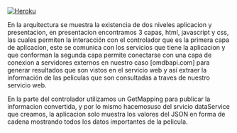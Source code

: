 

[![Heroku](https://wmpics.pics/di-NNAT.png)](https://github.com/alejaags/finalfinal)


En la arquitectura se muestra la existencia de dos niveles aplicacion y presentacion, en presentacion encontramos 3 capas, html, javascript y css, las cuales permiten la interacción con el controlador que es la primera capa de aplicacion, este se comunica con los servicios que tiene la aplicacion y que conforman la segunda capa permite conectarse con una capa de conexion a servidores externos en nuestro caso [omdbapi.com] para  generar resultados que son vistos en el servicio web y así extraer la información de las peliculas que son consultadas a traves de nuestro servicio web.


En la parte del controlador utilizamos un GetMapping para publicar la informacion convertida, y por lo mismo hacemosuso del srvicio dataService que creamos, la aplicacion solo muestra los valores del JSON en forma de cadena mostrando todos los datos importantes de la pelicula.
